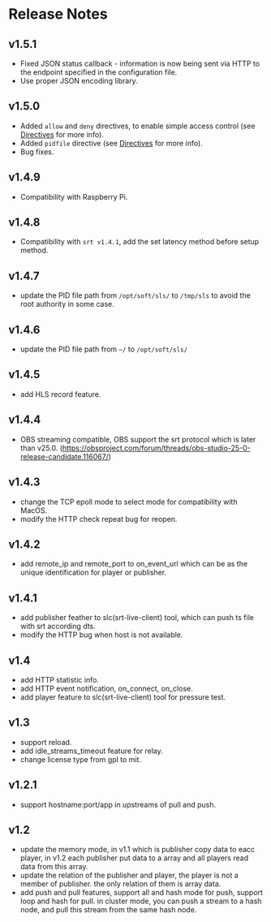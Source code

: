 # Release Notes

## v1.5.1

- Fixed JSON status callback - information is now being sent via HTTP to the endpoint specified in the configuration file.
- Use proper JSON encoding library.

## v1.5.0

- Added `allow` and `deny` directives, to enable simple access control (see [Directives](https://github.com/rstular/srt-live-server/wiki/Directives) for more info).
- Added `pidfile` directive (see [Directives](https://github.com/rstular/srt-live-server/wiki/Directives) for more info).
- Bug fixes.

## v1.4.9

- Compatibility with Raspberry Pi.

## v1.4.8

- Compatibility with `srt v1.4.1`, add the set latency method before setup method.

## v1.4.7

- update the PID file path from `/opt/soft/sls/` to `/tmp/sls` to avoid the root authority in some case.

## v1.4.6

- update the PID file path from `~/` to `/opt/soft/sls/`

## v1.4.5

- add HLS record feature.

## v1.4.4

- OBS streaming compatible, OBS support the srt protocol which is later than v25.0. (https://obsproject.com/forum/threads/obs-studio-25-0-release-candidate.116067/)

## v1.4.3

- change the TCP epoll mode to select mode for compatibility with MacOS.
- modify the HTTP check repeat bug for reopen.

## v1.4.2

- add remote_ip and remote_port to on_event_url which can be as the unique identification for player or publisher.

## v1.4.1

- add publisher feather to slc(srt-live-client) tool, which can push ts file with srt according dts.
- modify the HTTP bug when host is not available.

## v1.4

- add HTTP statistic info.
- add HTTP event notification, on_connect, on_close.
- add player feature to slc(srt-live-client) tool for pressure test.

## v1.3

- support reload.
- add idle_streams_timeout feature for relay.
- change license type from gpl to mit.

## v1.2.1

- support hostname:port/app in upstreams of pull and push.

## v1.2

- update the memory mode, in v1.1 which is publisher copy data to eacc player, in v1.2 each publisher put data to a array and all players read data from this array.
- update the relation of the publisher and player, the player is not a member of publisher. the only relation of them is array data.
- add push and pull features, support all and hash mode for push, support loop and hash for pull. in cluster mode, you can push a stream to a hash node, and pull this stream from the same hash node.
